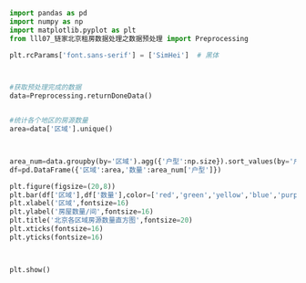 
<BlogInfo id="681" title="8.链家北京租房数据处理之房源位置数量分析" author="白日梦想猿" pv=0 read_times=0 pre_cost_time="0分36秒" category="seaborn学习" tag_list="['seaborn学习']" create_time="2021.08.28 14:45:09" update_time="2021.08.28 16:12:45" />

```python
import pandas as pd
import numpy as np
import matplotlib.pyplot as plt
from lll07_链家北京租房数据处理之数据预处理 import Preprocessing

plt.rcParams['font.sans-serif'] = ['SimHei']  # 黑体



#获取预处理完成的数据
data=Preprocessing.returnDoneData()


#统计各个地区的房源数量
area=data['区域'].unique()



area_num=data.groupby(by='区域').agg({'户型':np.size}).sort_values(by='户型',ascending=False)
df=pd.DataFrame({'区域':area,'数量':area_num['户型']})

plt.figure(figsize=(20,8))
plt.bar(df['区域'],df['数量'],color=['red','green','yellow','blue','purple','pink','orange','skyblue','deeppink','deepskyblue','black','gray'])
plt.xlabel('区域',fontsize=16)
plt.ylabel('房屋数量/间',fontsize=16)
plt.title('北京各区域房源数量直方图',fontsize=20)
plt.xticks(fontsize=16)
plt.yticks(fontsize=16)



plt.show()



```
